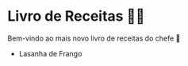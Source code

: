 # Livro de Receitas :man_cook:

Bem-vindo ao mais novo livro de receitas do chefe :wave:

- Lasanha de Frango
